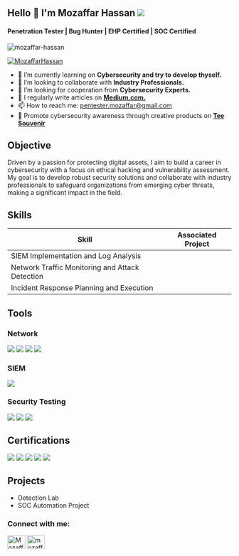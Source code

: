 ## Hello 👋 I'm Mozaffar Hassan   <a href="https://linkedin.com/in/mozaffar-hassan"><img src="https://img.shields.io/badge/-LinkedIn-0072b1?&style=for-the-badge&logo=linkedin&logoColor=white" /></a>

<h4 align="left">Penetration Tester | Bug Hunter | EHP Certified | SOC Certified</h4>

<p align="left"> <img src="https://komarev.com/ghpvc/?username=mozaffar-hassan&label=Profile%20views&color=0e75b6&style=flat" alt="mozaffar-hassan" /> </p>
<p align="left"> <a href="https://github.com/ryo-ma/github-profile-trophy"><img src="https://github-profile-trophy.vercel.app/?username=MozaffarHassan" alt="MozaffarHassan" /></a> </p>

- 🌱 I’m currently learning on **Cybersecurity and try to develop thyself.**
- 👯 I’m looking to collaborate with **Industry Professionals.**
- 🤔 I’m looking for cooperation from **Cybersecurity Experts.**
- 📝 I regularly write articles on **<a href="https://medium.com/@pentester.mozaffarhassan">Medium.com.</a>** 
- 📫 How to reach me: pentester.mozaffar@gmail.com
- 👕 Promote cybersecurity awareness through creative products on **<a href="https://teesouvenir.com/cyber-monday">Tee Souvenir</a>** 

## Objective

Driven by a passion for protecting digital assets, I aim to build a career in cybersecurity with a focus on ethical hacking and vulnerability assessment. My goal is to develop robust security solutions and collaborate with industry professionals to safeguard organizations from emerging cyber threats, making a significant impact in the field.

## Skills

| Skill                                         | Associated Project         |
|-----------------------------------------------|----------------------------|
| SIEM Implementation and Log Analysis          | 
| Network Traffic Monitoring and Attack Detection | 
| Incident Response Planning and Execution      | 

## Tools

### Network

<div>
    <img src="https://img.shields.io/badge/-Wireshark-1679A7?&style=for-the-badge&logo=Wireshark&logoColor=white"/>
    <img src="https://img.shields.io/badge/-Nmap-000080?&style=for-the-badge&logo=NMAP&logoColor=white"/>
    <img src="https://img.shields.io/badge/-Nessus-e6d1d1?&style=for-the-badge&logo=Nessus&logoColor=e6d1d1"/>
    <img src="https://img.shields.io/badge/-Metasploit-135cb3?&style=for-the-badge&logo=Metasploit&logoColor=white"/>
</div>

### SIEM

<div>
    <img src="https://img.shields.io/badge/-Splunk-e6d1d1?&style=for-the-badge&logo=Splunk&logoColor=black"/>
</div>

### Security Testing

<div>
    <img src="https://img.shields.io/badge/-Burp Suite-red?&style=for-the-badge&logo=Burp Suite&logoColor=black"/>
    <img src="https://img.shields.io/badge/-OWASP ZAP-135cb3?&style=for-the-badge&logo=OWASP-ZAP&logoColor=white"/>
    <img src="https://img.shields.io/badge/-Nikto-e6d1d1?&style=for-the-badge&logo=Nikto&logoColor=black"/>
</div>

## Certifications

<div>
<img src="https://img.shields.io/badge/-SOC-1d69c4?&style=for-the-badge&logo=logoColor=white" />
<img src="https://img.shields.io/badge/-EHP-red?&style=for-the-badge&logo=logoColor=white" />
<img src="https://img.shields.io/badge/-ICIP-4D4D4D?&style=for-the-badge&logo=OPSWAT&logoColor=white" />
<img src="https://img.shields.io/badge/-CEHv12-e6d1d1?&style=for-the-badge&logo=Udemy&logoColor=black" />
<img src="https://img.shields.io/badge/-OCFA-000080?&style=for-the-badge&logoColor=white" />
</div>

## Projects

- Detection Lab
- SOC Automation Project

<h3 align="left">Connect with me:</h3>
<p align="left">
<a href="https://twitter.com/MozaffarHassan2" target="blank"><img align="center" src="https://raw.githubusercontent.com/rahuldkjain/github-profile-readme-generator/master/src/images/icons/Social/twitter.svg" alt="MozaffarHassan2" height="30" width="40" /></a>
<a href="https://fb.com/mozaffar.hassan33" target="blank"><img align="center" src="https://raw.githubusercontent.com/rahuldkjain/github-profile-readme-generator/master/src/images/icons/Social/facebook.svg" alt="mozaffar.hassan33" height="30" width="40" /></a>
</p>

